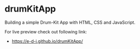 # drumKitApp

Building a simple Drum-Kit App with HTML, CSS and JavaScript.

For live preview check out following link:

- https://e-d-i.github.io/drumKitApp/
